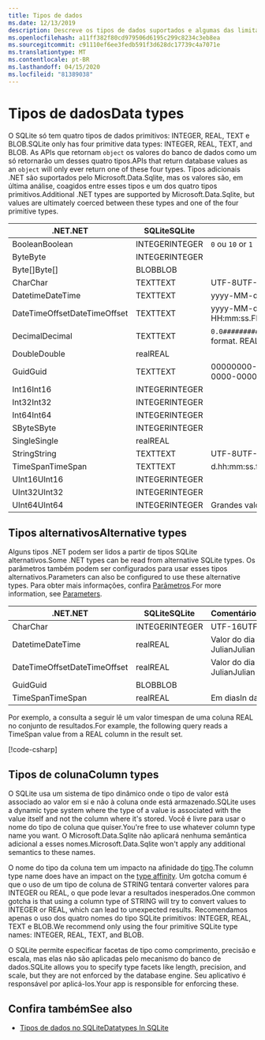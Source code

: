 ```yaml
---
title: Tipos de dados
ms.date: 12/13/2019
description: Descreve os tipos de dados suportados e algumas das limitações ao seu redor.
ms.openlocfilehash: a11ff382f80cd979506d6195c299c8234c3eb8ea
ms.sourcegitcommit: c91110ef6ee3fedb591f3d628dc17739c4a7071e
ms.translationtype: MT
ms.contentlocale: pt-BR
ms.lasthandoff: 04/15/2020
ms.locfileid: "81389038"
---
```

# <a name="data-types"></a><span data-ttu-id="715a5-103">Tipos de dados</span><span class="sxs-lookup"><span data-stu-id="715a5-103">Data types</span></span>

<span data-ttu-id="715a5-104">O SQLite só tem quatro tipos de dados primitivos: INTEGER, REAL, TEXT e BLOB.</span><span class="sxs-lookup"><span data-stu-id="715a5-104">SQLite only has four primitive data types: INTEGER, REAL, TEXT, and BLOB.</span></span> <span data-ttu-id="715a5-105">As APIs que retornam `object` os valores do banco de dados como um só retornarão um desses quatro tipos.</span><span class="sxs-lookup"><span data-stu-id="715a5-105">APIs that return database values as an `object` will only ever return one of these four types.</span></span> <span data-ttu-id="715a5-106">Tipos adicionais .NET são suportados pelo Microsoft.Data.Sqlite, mas os valores são, em última análise, coagidos entre esses tipos e um dos quatro tipos primitivos.</span><span class="sxs-lookup"><span data-stu-id="715a5-106">Additional .NET types are supported by Microsoft.Data.Sqlite, but values are ultimately coerced between these types and one of the four primitive types.</span></span>

| <span data-ttu-id="715a5-107">.NET</span><span class="sxs-lookup"><span data-stu-id="715a5-107">.NET</span></span>           | <span data-ttu-id="715a5-108">SQLite</span><span class="sxs-lookup"><span data-stu-id="715a5-108">SQLite</span></span>  | <span data-ttu-id="715a5-109">Comentários</span><span class="sxs-lookup"><span data-stu-id="715a5-109">Remarks</span></span>                                                       |
| -------------- | ------- | ------------------------------------------------------------- |
| <span data-ttu-id="715a5-110">Boolean</span><span class="sxs-lookup"><span data-stu-id="715a5-110">Boolean</span></span>        | <span data-ttu-id="715a5-111">INTEGER</span><span class="sxs-lookup"><span data-stu-id="715a5-111">INTEGER</span></span> | <span data-ttu-id="715a5-112">`0` ou `1`</span><span class="sxs-lookup"><span data-stu-id="715a5-112">`0` or `1`</span></span>                                                    |
| <span data-ttu-id="715a5-113">Byte</span><span class="sxs-lookup"><span data-stu-id="715a5-113">Byte</span></span>           | <span data-ttu-id="715a5-114">INTEGER</span><span class="sxs-lookup"><span data-stu-id="715a5-114">INTEGER</span></span> |                                                               |
| <span data-ttu-id="715a5-115">Byte[]</span><span class="sxs-lookup"><span data-stu-id="715a5-115">Byte[]</span></span>         | <span data-ttu-id="715a5-116">BLOB</span><span class="sxs-lookup"><span data-stu-id="715a5-116">BLOB</span></span>    |                                                               |
| <span data-ttu-id="715a5-117">Char</span><span class="sxs-lookup"><span data-stu-id="715a5-117">Char</span></span>           | <span data-ttu-id="715a5-118">TEXT</span><span class="sxs-lookup"><span data-stu-id="715a5-118">TEXT</span></span>    | <span data-ttu-id="715a5-119">UTF-8</span><span class="sxs-lookup"><span data-stu-id="715a5-119">UTF-8</span></span>                                                         |
| <span data-ttu-id="715a5-120">Datetime</span><span class="sxs-lookup"><span data-stu-id="715a5-120">DateTime</span></span>       | <span data-ttu-id="715a5-121">TEXT</span><span class="sxs-lookup"><span data-stu-id="715a5-121">TEXT</span></span>    | <span data-ttu-id="715a5-122">yyyy-MM-dd HH:mm:ss. Fffffff</span><span class="sxs-lookup"><span data-stu-id="715a5-122">yyyy-MM-dd HH:mm:ss.FFFFFFF</span></span>                                   |
| <span data-ttu-id="715a5-123">DateTimeOffset</span><span class="sxs-lookup"><span data-stu-id="715a5-123">DateTimeOffset</span></span> | <span data-ttu-id="715a5-124">TEXT</span><span class="sxs-lookup"><span data-stu-id="715a5-124">TEXT</span></span>    | <span data-ttu-id="715a5-125">yyyy-MM-dd HH:mm:ss. FFFFFFFzzz</span><span class="sxs-lookup"><span data-stu-id="715a5-125">yyyy-MM-dd HH:mm:ss.FFFFFFFzzz</span></span>                                |
| <span data-ttu-id="715a5-126">Decimal</span><span class="sxs-lookup"><span data-stu-id="715a5-126">Decimal</span></span>        | <span data-ttu-id="715a5-127">TEXT</span><span class="sxs-lookup"><span data-stu-id="715a5-127">TEXT</span></span>    | <span data-ttu-id="715a5-128">`0.0###########################`Formato.</span><span class="sxs-lookup"><span data-stu-id="715a5-128">`0.0###########################` format.</span></span> <span data-ttu-id="715a5-129">REAL seria perda.</span><span class="sxs-lookup"><span data-stu-id="715a5-129">REAL would be lossy.</span></span> |
| <span data-ttu-id="715a5-130">Double</span><span class="sxs-lookup"><span data-stu-id="715a5-130">Double</span></span>         | <span data-ttu-id="715a5-131">real</span><span class="sxs-lookup"><span data-stu-id="715a5-131">REAL</span></span>    |                                                               |
| <span data-ttu-id="715a5-132">Guid</span><span class="sxs-lookup"><span data-stu-id="715a5-132">Guid</span></span>           | <span data-ttu-id="715a5-133">TEXT</span><span class="sxs-lookup"><span data-stu-id="715a5-133">TEXT</span></span>    | <span data-ttu-id="715a5-134">00000000-0000-0000-0000-000000000000</span><span class="sxs-lookup"><span data-stu-id="715a5-134">00000000-0000-0000-0000-000000000000</span></span>                          |
| <span data-ttu-id="715a5-135">Int16</span><span class="sxs-lookup"><span data-stu-id="715a5-135">Int16</span></span>          | <span data-ttu-id="715a5-136">INTEGER</span><span class="sxs-lookup"><span data-stu-id="715a5-136">INTEGER</span></span> |                                                               |
| <span data-ttu-id="715a5-137">Int32</span><span class="sxs-lookup"><span data-stu-id="715a5-137">Int32</span></span>          | <span data-ttu-id="715a5-138">INTEGER</span><span class="sxs-lookup"><span data-stu-id="715a5-138">INTEGER</span></span> |                                                               |
| <span data-ttu-id="715a5-139">Int64</span><span class="sxs-lookup"><span data-stu-id="715a5-139">Int64</span></span>          | <span data-ttu-id="715a5-140">INTEGER</span><span class="sxs-lookup"><span data-stu-id="715a5-140">INTEGER</span></span> |                                                               |
| <span data-ttu-id="715a5-141">SByte</span><span class="sxs-lookup"><span data-stu-id="715a5-141">SByte</span></span>          | <span data-ttu-id="715a5-142">INTEGER</span><span class="sxs-lookup"><span data-stu-id="715a5-142">INTEGER</span></span> |                                                               |
| <span data-ttu-id="715a5-143">Single</span><span class="sxs-lookup"><span data-stu-id="715a5-143">Single</span></span>         | <span data-ttu-id="715a5-144">real</span><span class="sxs-lookup"><span data-stu-id="715a5-144">REAL</span></span>    |                                                               |
| <span data-ttu-id="715a5-145">String</span><span class="sxs-lookup"><span data-stu-id="715a5-145">String</span></span>         | <span data-ttu-id="715a5-146">TEXT</span><span class="sxs-lookup"><span data-stu-id="715a5-146">TEXT</span></span>    | <span data-ttu-id="715a5-147">UTF-8</span><span class="sxs-lookup"><span data-stu-id="715a5-147">UTF-8</span></span>                                                         |
| <span data-ttu-id="715a5-148">TimeSpan</span><span class="sxs-lookup"><span data-stu-id="715a5-148">TimeSpan</span></span>       | <span data-ttu-id="715a5-149">TEXT</span><span class="sxs-lookup"><span data-stu-id="715a5-149">TEXT</span></span>    | <span data-ttu-id="715a5-150">d.hh:mm:ss.fffffff</span><span class="sxs-lookup"><span data-stu-id="715a5-150">d.hh:mm:ss.fffffff</span></span>                                            |
| <span data-ttu-id="715a5-151">UInt16</span><span class="sxs-lookup"><span data-stu-id="715a5-151">UInt16</span></span>         | <span data-ttu-id="715a5-152">INTEGER</span><span class="sxs-lookup"><span data-stu-id="715a5-152">INTEGER</span></span> |                                                               |
| <span data-ttu-id="715a5-153">UInt32</span><span class="sxs-lookup"><span data-stu-id="715a5-153">UInt32</span></span>         | <span data-ttu-id="715a5-154">INTEGER</span><span class="sxs-lookup"><span data-stu-id="715a5-154">INTEGER</span></span> |                                                               |
| <span data-ttu-id="715a5-155">UInt64</span><span class="sxs-lookup"><span data-stu-id="715a5-155">UInt64</span></span>         | <span data-ttu-id="715a5-156">INTEGER</span><span class="sxs-lookup"><span data-stu-id="715a5-156">INTEGER</span></span> | <span data-ttu-id="715a5-157">Grandes valores transbordam</span><span class="sxs-lookup"><span data-stu-id="715a5-157">Large values overflow</span></span>                                         |

## <a name="alternative-types"></a><span data-ttu-id="715a5-158">Tipos alternativos</span><span class="sxs-lookup"><span data-stu-id="715a5-158">Alternative types</span></span>

<span data-ttu-id="715a5-159">Alguns tipos .NET podem ser lidos a partir de tipos SQLite alternativos.</span><span class="sxs-lookup"><span data-stu-id="715a5-159">Some .NET types can be read from alternative SQLite types.</span></span> <span data-ttu-id="715a5-160">Os parâmetros também podem ser configurados para usar esses tipos alternativos.</span><span class="sxs-lookup"><span data-stu-id="715a5-160">Parameters can also be configured to use these alternative types.</span></span> <span data-ttu-id="715a5-161">Para obter mais informações, confira [Parâmetros](parameters.md#alternative-types).</span><span class="sxs-lookup"><span data-stu-id="715a5-161">For more information, see [Parameters](parameters.md#alternative-types).</span></span>

| <span data-ttu-id="715a5-162">.NET</span><span class="sxs-lookup"><span data-stu-id="715a5-162">.NET</span></span>           | <span data-ttu-id="715a5-163">SQLite</span><span class="sxs-lookup"><span data-stu-id="715a5-163">SQLite</span></span>  | <span data-ttu-id="715a5-164">Comentários</span><span class="sxs-lookup"><span data-stu-id="715a5-164">Remarks</span></span>          |
| -------------- | ------- | ---------------- |
| <span data-ttu-id="715a5-165">Char</span><span class="sxs-lookup"><span data-stu-id="715a5-165">Char</span></span>           | <span data-ttu-id="715a5-166">INTEGER</span><span class="sxs-lookup"><span data-stu-id="715a5-166">INTEGER</span></span> | <span data-ttu-id="715a5-167">UTF-16</span><span class="sxs-lookup"><span data-stu-id="715a5-167">UTF-16</span></span>           |
| <span data-ttu-id="715a5-168">Datetime</span><span class="sxs-lookup"><span data-stu-id="715a5-168">DateTime</span></span>       | <span data-ttu-id="715a5-169">real</span><span class="sxs-lookup"><span data-stu-id="715a5-169">REAL</span></span>    | <span data-ttu-id="715a5-170">Valor do dia de Julian</span><span class="sxs-lookup"><span data-stu-id="715a5-170">Julian day value</span></span> |
| <span data-ttu-id="715a5-171">DateTimeOffset</span><span class="sxs-lookup"><span data-stu-id="715a5-171">DateTimeOffset</span></span> | <span data-ttu-id="715a5-172">real</span><span class="sxs-lookup"><span data-stu-id="715a5-172">REAL</span></span>    | <span data-ttu-id="715a5-173">Valor do dia de Julian</span><span class="sxs-lookup"><span data-stu-id="715a5-173">Julian day value</span></span> |
| <span data-ttu-id="715a5-174">Guid</span><span class="sxs-lookup"><span data-stu-id="715a5-174">Guid</span></span>           | <span data-ttu-id="715a5-175">BLOB</span><span class="sxs-lookup"><span data-stu-id="715a5-175">BLOB</span></span>    |                  |
| <span data-ttu-id="715a5-176">TimeSpan</span><span class="sxs-lookup"><span data-stu-id="715a5-176">TimeSpan</span></span>       | <span data-ttu-id="715a5-177">real</span><span class="sxs-lookup"><span data-stu-id="715a5-177">REAL</span></span>    | <span data-ttu-id="715a5-178">Em dias</span><span class="sxs-lookup"><span data-stu-id="715a5-178">In days</span></span>          |

<span data-ttu-id="715a5-179">Por exemplo, a consulta a seguir lê um valor timespan de uma coluna REAL no conjunto de resultados.</span><span class="sxs-lookup"><span data-stu-id="715a5-179">For example, the following query reads a TimeSpan value from a REAL column in the result set.</span></span>

[!code-csharp[](../../../../samples/snippets/standard/data/sqlite/DateAndTimeSample/Program.cs?name=snippet_AlternativeType)]

## <a name="column-types"></a><span data-ttu-id="715a5-180">Tipos de coluna</span><span class="sxs-lookup"><span data-stu-id="715a5-180">Column types</span></span>

<span data-ttu-id="715a5-181">O SQLite usa um sistema de tipo dinâmico onde o tipo de valor está associado ao valor em si e não à coluna onde está armazenado.</span><span class="sxs-lookup"><span data-stu-id="715a5-181">SQLite uses a dynamic type system where the type of a value is associated with the value itself and not the column where it's stored.</span></span> <span data-ttu-id="715a5-182">Você é livre para usar o nome do tipo de coluna que quiser.</span><span class="sxs-lookup"><span data-stu-id="715a5-182">You're free to use whatever column type name you want.</span></span> <span data-ttu-id="715a5-183">O Microsoft.Data.Sqlite não aplicará nenhuma semântica adicional a esses nomes.</span><span class="sxs-lookup"><span data-stu-id="715a5-183">Microsoft.Data.Sqlite won't apply any additional semantics to these names.</span></span>

<span data-ttu-id="715a5-184">O nome do tipo da coluna tem um impacto na afinidade do [tipo](https://www.sqlite.org/datatype3.html#type_affinity).</span><span class="sxs-lookup"><span data-stu-id="715a5-184">The column type name does have an impact on the [type affinity](https://www.sqlite.org/datatype3.html#type_affinity).</span></span> <span data-ttu-id="715a5-185">Um gotcha comum é que o uso de um tipo de coluna de STRING tentará converter valores para INTEGER ou REAL, o que pode levar a resultados inesperados.</span><span class="sxs-lookup"><span data-stu-id="715a5-185">One common gotcha is that using a column type of STRING will try to convert values to INTEGER or REAL, which can lead to unexpected results.</span></span> <span data-ttu-id="715a5-186">Recomendamos apenas o uso dos quatro nomes do tipo SQLite primitivos: INTEGER, REAL, TEXT e BLOB.</span><span class="sxs-lookup"><span data-stu-id="715a5-186">We recommend only using the four primitive SQLite type names: INTEGER, REAL, TEXT, and BLOB.</span></span>

<span data-ttu-id="715a5-187">O SQLite permite especificar facetas de tipo como comprimento, precisão e escala, mas elas não são aplicadas pelo mecanismo do banco de dados.</span><span class="sxs-lookup"><span data-stu-id="715a5-187">SQLite allows you to specify type facets like length, precision, and scale, but they are not enforced by the database engine.</span></span> <span data-ttu-id="715a5-188">Seu aplicativo é responsável por aplicá-los.</span><span class="sxs-lookup"><span data-stu-id="715a5-188">Your app is responsible for enforcing these.</span></span>

## <a name="see-also"></a><span data-ttu-id="715a5-189">Confira também</span><span class="sxs-lookup"><span data-stu-id="715a5-189">See also</span></span>

- [<span data-ttu-id="715a5-190">Tipos de dados no SQLite</span><span class="sxs-lookup"><span data-stu-id="715a5-190">Datatypes In SQLite</span></span>](https://www.sqlite.org/datatype3.html)
